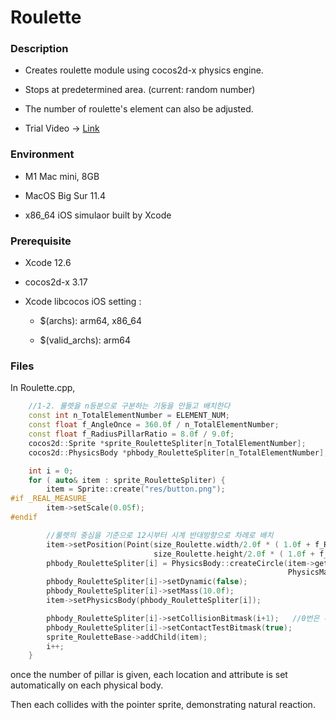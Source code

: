 # Roulette

### Description
* Creates roulette module using cocos2d-x physics engine.

* Stops at predetermined area. (current: random number)

* The number of roulette's element can also be adjusted.

* Trial Video -> [Link](https://youtu.be/h7nct3X7VBU)

### Environment
* M1 Mac mini, 8GB

* MacOS Big Sur 11.4 

* x86_64 iOS simulaor built by Xcode


### Prerequisite
* Xcode 12.6

* cocos2d-x 3.17

* Xcode libcocos iOS setting :

  * $(archs): arm64, x86_64
  
  * $(valid_archs): arm64 
  

### Files
In Roulette.cpp,

```c++
    //1-2. 룰렛을 n등분으로 구분하는 기둥을 만들고 배치한다
    const int n_TotalElementNumber = ELEMENT_NUM;
    const float f_AngleOnce = 360.0f / n_TotalElementNumber;
    const float f_RadiusPillarRatio = 8.0f / 9.0f;                      //룰렛 중심으로부터의 구분 기둥 위치
    cocos2d::Sprite *sprite_RouletteSpliter[n_TotalElementNumber];
    cocos2d::PhysicsBody *phbody_RouletteSpliter[n_TotalElementNumber];

    int i = 0;
    for ( auto& item : sprite_RouletteSpliter) {
        item = Sprite::create("res/button.png");
#if _REAL_MEASURE_
        item->setScale(0.05f);
#endif

        //룰렛의 중심을 기준으로 12시부터 시계 반대방향으로 차례로 배치
        item->setPosition(Point(size_Roulette.width/2.0f * ( 1.0f + f_RadiusPillarRatio*cos( (90.0f+f_AngleOnce*i)*PI/180.0f ) ),
                                size_Roulette.height/2.0f * ( 1.0f + f_RadiusPillarRatio*sin( (90.0f+f_AngleOnce*i)*PI/180.0f ) )));
        phbody_RouletteSpliter[i] = PhysicsBody::createCircle(item->getContentSize().width/2,
                                                              PhysicsMaterial(1.0f,0.0f,1.0f));
        phbody_RouletteSpliter[i]->setDynamic(false);
        phbody_RouletteSpliter[i]->setMass(10.0f);
        item->setPhysicsBody(phbody_RouletteSpliter[i]);

        phbody_RouletteSpliter[i]->setCollisionBitmask(i+1);   //0번은 마스크 1
        phbody_RouletteSpliter[i]->setContactTestBitmask(true);
        sprite_RouletteBase->addChild(item);
        i++;
    }
```
once the number of pillar is given, each location and attribute is set automatically on each physical body. 

Then each collides with the pointer sprite, demonstrating natural reaction. 
